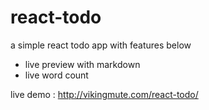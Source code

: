# react-todo
a simple react todo app with features below

* live preview with markdown
* live word count

live demo : http://vikingmute.com/react-todo/

